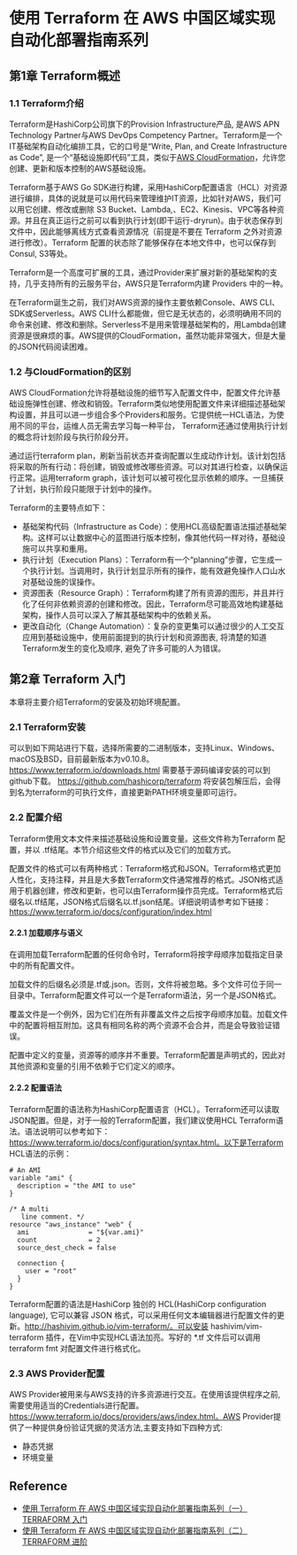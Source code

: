 # 使用 Terraform 在 AWS 中国区域实现自动化部署指南系列
## 第1章 Terraform概述
### 1.1 Terraform介绍
Terraform是HashiCorp公司旗下的Provision Infrastructure产品, 是AWS APN Technology Partner与AWS DevOps Competency Partner。Terraform是一个IT基础架构自动化编排工具，它的口号是“Write, Plan, and Create Infrastructure as Code”, 是一个“基础设施即代码”工具，类似于[AWS CloudFormation](https://amazonaws-china.com/cloudformation/)，允许您创建、更新和版本控制的AWS基础设施。

Terraform基于AWS Go SDK进行构建，采用HashiCorp配置语言（HCL）对资源进行编排，具体的说就是可以用代码来管理维护IT资源，比如针对AWS，我们可以用它创建、修改或删除 S3 Bucket、Lambda,、EC2、Kinesis、VPC等各种资源。并且在真正运行之前可以看到执行计划(即干运行-dryrun)。由于状态保存到文件中，因此能够离线方式查看资源情况（前提是不要在 Terraform 之外对资源进行修改）。Terraform 配置的状态除了能够保存在本地文件中，也可以保存到 Consul, S3等处。

Terraform是一个高度可扩展的工具，通过Provider来扩展对新的基础架构的支持，几乎支持所有的云服务平台，AWS只是Terraform内建 Providers 中的一种。

在Terraform诞生之前，我们对AWS资源的操作主要依赖Console、AWS CLI、SDK或Serverless。AWS CLI什么都能做，但它是无状态的，必须明确用不同的命令来创建、修改和删除。Serverless不是用来管理基础架构的，用Lambda创建资源是很麻烦的事。AWS提供的CloudFormation，虽然功能非常强大，但是大量的JSON代码阅读困难。
### 1.2 与CloudFormation的区别
AWS CloudFormation允许将基础设施的细节写入配置文件中，配置文件允许基础设施弹性创建、修改和销毁。Terraform类似地使用配置文件来详细描述基础架构设置，并且可以进一步组合多个Providers和服务。它提供统一HCL语法，为使用不同的平台，运维人员无需去学习每一种平台， Terraform还通过使用执行计划的概念将计划阶段与执行阶段分开。

通过运行terraform plan，刷新当前状态并查询配置以生成动作计划。该计划包括将采取的所有行动：将创建，销毁或修改哪些资源。可以对其进行检查，以确保运行正常。运用terraform graph，该计划可以被可视化显示依赖的顺序。一旦捕获了计划，执行阶段只能限于计划中的操作。

Terraform的主要特点如下：
- 基础架构代码（Infrastructure as Code）：使用HCL高级配置语法描述基础架构。这样可以让数据中心的蓝图进行版本控制，像其他代码一样对待，基础设施可以共享和重用。
- 执行计划（Execution Plans）：Terraform有一个“planning”步骤，它生成一个执行计划。当调用时，执行计划显示所有的操作，能有效避免操作人口山水对基础设施的误操作。
- 资源图表（Resource Graph）：Terraform构建了所有资源的图形，并且并行化了任何非依赖资源的创建和修改。因此，Terraform尽可能高效地构建基础架构，操作人员可以深入了解其基础架构中的依赖关系。
- 更改自动化（Change Automation）：复杂的变更集可以通过很少的人工交互应用到基础设施中，使用前面提到的执行计划和资源图表, 将清楚的知道Terraform发生的变化及顺序, 避免了许多可能的人为错误。
## 第2章 Terraform 入门
本章将主要介绍Terraform的安装及初始环境配置。
### 2.1 Terraform安装
可以到如下网站进行下载，选择所需要的二进制版本，支持Linux、Windows、macOS及BSD，目前最新版本为v0.10.8。
https://www.terraform.io/downloads.html
需要基于源码编译安装的可以到github下载。
https://github.com/hashicorp/terraform
将安装包解压后，会得到名为terraform的可执行文件，直接更新PATH环境变量即可运行。
### 2.2 配置介绍
Terraform使用文本文件来描述基础设施和设置变量。这些文件称为Terraform 配置，并以 .tf结尾。本节介绍这些文件的格式以及它们的加载方式。

配置文件的格式可以有两种格式：Terraform格式和JSON。Terraform格式更加人性化，支持注释，并且是大多数Terraform文件通常推荐的格式。JSON格式适用于机器创建，修改和更新，也可以由Terraform操作员完成。Terraform格式后缀名以.tf结尾，JSON格式后缀名以.tf.json结尾。详细说明请参考如下链接：https://www.terraform.io/docs/configuration/index.html
#### 2.2.1 加载顺序与语义
在调用加载Terraform配置的任何命令时，Terraform将按字母顺序加载指定目录中的所有配置文件。

加载文件的后缀名必须是.tf或.json。否则，文件将被忽略。多个文件可位于同一目录中。Terraform配置文件可以一个是Terraform语法，另一个是JSON格式。

覆盖文件是一个例外，因为它们在所有非覆盖文件之后按字母顺序加载。加载文件中的配置将相互附加。这具有相同名称的两个资源不会合并，而是会导致验证错误。

配置中定义的变量，资源等的顺序并不重要。Terraform配置是声明式的，因此对其他资源和变量的引用不依赖于它们定义的顺序。
#### 2.2.2 配置语法
Terraform配置的语法称为HashiCorp配置语言（HCL）。Terraform还可以读取JSON配置。但是，对于一般的Terraform配置，我们建议使用HCL Terraform语法。语法说明可以参考如下：https://www.terraform.io/docs/configuration/syntax.html。以下是Terraform HCL语法的示例：
```
# An AMI
variable "ami" {
  description = "the AMI to use"
}

/* A multi
   line comment. */
resource "aws_instance" "web" {
  ami               = "${var.ami}"
  count             = 2
  source_dest_check = false

  connection {
    user = "root"
  }
}
```
Terraform配置的语法是HashiCorp 独创的 HCL(HashiCorp configuration language), 它可以兼容 JSON 格式，可以采用任何文本编辑器进行配置文件的更新。http://hashivim.github.io/vim-terraform/。可以安装 hashivim/vim-terraform 插件，在Vim中实现HCL语法加亮。写好的 *.tf 文件后可以调用 terraform fmt 对配置文件进行格式化。
### 2.3 AWS Provider配置
AWS Provider被用来与AWS支持的许多资源进行交互。在使用该提供程序之前, 需要使用适当的Credentials进行配置。https://www.terraform.io/docs/providers/aws/index.html。AWS Provider提供了一种提供身份验证凭据的灵活方法,主要支持如下四种方式:
+ 静态凭据
   ![]()
+ 环境变量

## Reference
- [使用 Terraform 在 AWS 中国区域实现自动化部署指南系列（一） TERRAFORM 入门](https://amazonaws-china.com/cn/blogs/china/aws-china-region-guide-series-terraform1/)
- [使用 Terraform 在 AWS 中国区域实现自动化部署指南系列（二） TERRAFORM 进阶](https://amazonaws-china.com/cn/blogs/china/aws-china-region-guide-series-terraform2/)
